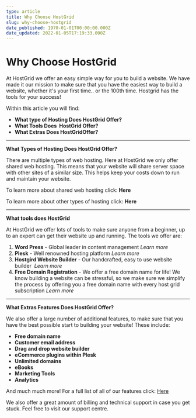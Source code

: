```yaml
---
type: article
title: Why Choose ​HostGrid​
slug: why-choose-hostgrid
date_published: 1970-01-01T00:00:00.000Z
date_updated: 2022-01-05T17:19:33.000Z
---
```


# Why Choose ​HostGrid​

At HostGrid we offer an easy simple way for you to build a website. We have made it our mission to make sure that you have the easiest way to build a website, whether it's your first time.. or the 100th time. Hostgrid has the tools for your success!

Within this article you will find:

- ****What type of Hosting Does HostGrid Offer?****
- ****What Tools Does  HostGrid Offer?****
- ****What Extras Does HostGridOffer?****

---

****What Types of Hosting Does HostGrid Offer?****

There are multiple types of web hosting. Here at HostGrid we only offer shared web hosting. This means that your website will share server space with other sites of a similar size. This helps keep your costs down to run and maintain your website.

To learn more about shared web hosting click: ****Here****

To learn more about other types of hosting click: ****Here****

---

****What tools does HostGrid****

At HostGrid we offer lots of tools to make sure anyone from a beginner, up to an expert can get their website up and running. The tools we offer are:

1. ****Word Press**** - Global leader in content management *Learn more*
2. ****Plesk**** - Well renowned hosting platform *Learn more*
3. ****Hostgird Website Builder**** - Our handcrafted, easy to use website builder  *Learn more*
4. ****Free Domain Registration**** - We offer a free domain name for life! We know building a website can be stressful, so we make sure we simplify the process by offering you a free domain name with every host grid subscription *Learn more*

---

****What Extras Features Does HostGrid Offer?****

We also offer a large number of additional features, to make sure that you have the best possible start to building your website! These include:

- ****Free domain name****
- ****Customer email address****
- ****Drag and drop website builder****
- ****eCommerce plugins within Plesk****
- ****Unlimited domains****
- ****eBooks****
- ****Marketing Tools****
- ****Analytics****

And much much more! For a full list of all of our features click: [Here](https://www.hostgrid.com/features)

We also offer a great amount of billing and technical support in case you get stuck. Feel free to visit our support centre.